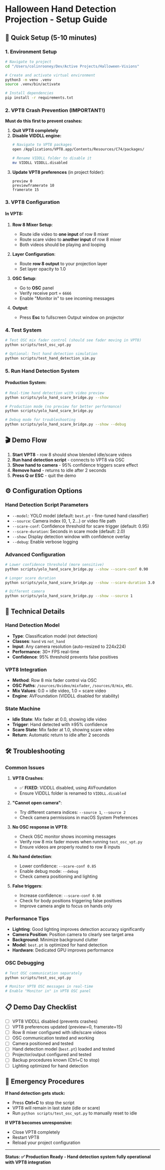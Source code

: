 # Halloween Hand Detection Projection - Setup Guide

## 🎃 Quick Setup (5-10 minutes)

### 1. Environment Setup
```bash
# Navigate to project
cd "/Users/colinrooney/Dev/Active Projects/Halloween-Visions"

# Create and activate virtual environment
python3 -m venv .venv
source .venv/bin/activate

# Install dependencies
pip install -r requirements.txt
```

### 2. VPT8 Crash Prevention (IMPORTANT!)
**Must do this first to prevent crashes:**

1. **Quit VPT8 completely**
2. **Disable VIDDLL engine:**
   ```bash
   # Navigate to VPT8 packages
   open /Applications/VPT8.app/Contents/Resources/C74/packages/
   
   # Rename VIDDLL folder to disable it
   mv VIDDLL VIDDLL.disabled
   ```
3. **Update VPT8 preferences** (in project folder):
   ```
   preview 0
   previewframerate 10
   framerate 15
   ```

### 3. VPT8 Configuration

#### In VPT8:
1. **Row 8 Mixer Setup**:
   - Route idle video to **one input** of row 8 mixer
   - Route scare video to **another input** of row 8 mixer
   - Both videos should be playing and looping

2. **Layer Configuration**:
   - Route **row 8 output** to your projection layer
   - Set layer opacity to 1.0

3. **OSC Setup**:
   - Go to **OSC** panel
   - Verify receive port = `6666`
   - Enable "Monitor in" to see incoming messages

4. **Output**:
   - Press **Esc** to fullscreen Output window on projector

### 4. Test System
```bash
# Test OSC mix fader control (should see fader moving in VPT8)
python scripts/test_osc_vpt.py

# Optional: Test hand detection simulation
python scripts/test_hand_detection_sim.py
```

### 5. Run Hand Detection System

#### Production System:
```bash
# Real-time hand detection with video preview
python scripts/yolo_hand_scare_bridge.py --show

# Production mode (no preview for better performance)
python scripts/yolo_hand_scare_bridge.py

# Debug mode for troubleshooting
python scripts/yolo_hand_scare_bridge.py --show --debug
```

## 🎬 Demo Flow

1. **Start VPT8** - row 8 should show blended idle/scare videos
2. **Run hand detection script** - connects to VPT8 via OSC
3. **Show hand to camera** - 95% confidence triggers scare effect
4. **Remove hand** - returns to idle after 2 seconds
5. **Press Q or ESC** - quit the demo

## ⚙️ Configuration Options

### Hand Detection Script Parameters
- `--model`: YOLO model (default: `best.pt` - fine-tuned hand classifier)
- `--source`: Camera index (0, 1, 2...) or video file path
- `--scare-conf`: Confidence threshold for scare trigger (default: 0.95)
- `--scare-duration`: Seconds in scare mode (default: 2.0)
- `--show`: Display detection window with confidence overlay
- `--debug`: Enable verbose logging

### Advanced Configuration
```bash
# Lower confidence threshold (more sensitive)
python scripts/yolo_hand_scare_bridge.py --show --scare-conf 0.90

# Longer scare duration
python scripts/yolo_hand_scare_bridge.py --show --scare-duration 3.0

# Different camera
python scripts/yolo_hand_scare_bridge.py --show --source 1
```

## 🔧 Technical Details

### Hand Detection Model
- **Type**: Classification model (not detection)
- **Classes**: `hand` vs `not_hand`
- **Input**: Any camera resolution (auto-resized to 224x224)
- **Performance**: 30+ FPS real-time
- **Confidence**: 95% threshold prevents false positives

### VPT8 Integration
- **Method**: Row 8 mix fader control via OSC
- **OSC Paths**: `/sources/8video/mixfader`, `/sources/8/mix`, etc.
- **Mix Values**: 0.0 = idle video, 1.0 = scare video
- **Engine**: AVFoundation (VIDDLL disabled for stability)

### State Machine
- **Idle State**: Mix fader at 0.0, showing idle video
- **Trigger**: Hand detected with ≥95% confidence
- **Scare State**: Mix fader at 1.0, showing scare video
- **Return**: Automatic return to idle after 2 seconds

## 🛠️ Troubleshooting

### Common Issues

1. **VPT8 Crashes**:
   - ✅ **FIXED**: VIDDLL disabled, using AVFoundation
   - Ensure VIDDLL folder is renamed to `VIDDLL.disabled`

2. **"Cannot open camera"**:
   - Try different camera indices: `--source 1`, `--source 2`
   - Check camera permissions in macOS System Preferences

3. **No OSC response in VPT8**:
   - Check OSC monitor shows incoming messages
   - Verify row 8 mix fader moves when running `test_osc_vpt.py`
   - Ensure videos are properly routed to row 8 inputs

4. **No hand detection**:
   - Lower confidence: `--scare-conf 0.85`
   - Enable debug mode: `--debug`
   - Check camera positioning and lighting

5. **False triggers**:
   - Increase confidence: `--scare-conf 0.98`
   - Check for body positions triggering false positives
   - Improve camera angle to focus on hands only

### Performance Tips

- **Lighting**: Good lighting improves detection accuracy significantly
- **Camera Position**: Position camera to clearly see target area
- **Background**: Minimize background clutter
- **Model**: `best.pt` is optimized for hand detection
- **Hardware**: Dedicated GPU improves performance

### OSC Debugging
```bash
# Test OSC communication separately
python scripts/test_osc_vpt.py

# Monitor VPT8 OSC messages in real-time
# Enable "Monitor in" in VPT8 OSC panel
```

## 📋 Demo Day Checklist

- [ ] VPT8 VIDDLL disabled (prevents crashes)
- [ ] VPT8 preferences updated (preview=0, framerate=15)
- [ ] Row 8 mixer configured with idle/scare videos
- [ ] OSC communication tested and working
- [ ] Camera positioned and tested
- [ ] Hand detection model (`best.pt`) loaded and tested
- [ ] Projector/output configured and tested
- [ ] Backup procedures known (Ctrl+C to stop)
- [ ] Lighting optimized for hand detection

## 🚨 Emergency Procedures

**If hand detection gets stuck:**
- Press **Ctrl+C** to stop the script
- VPT8 will remain in last state (idle or scare)
- Run `python scripts/test_osc_vpt.py` to manually reset to idle

**If VPT8 becomes unresponsive:**
- Close VPT8 completely
- Restart VPT8
- Reload your project configuration

---

**Status: ✅ Production Ready - Hand detection system fully operational with VPT8 integration**